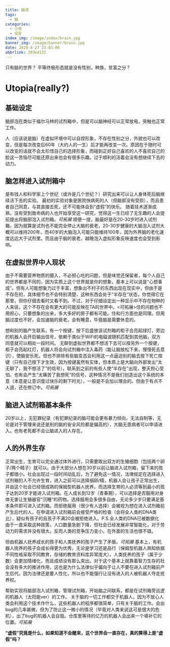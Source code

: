 ```yaml
---
title: 脑洞
tags: 
  - 脑
categories: 
  - 小说
  - 设定
index_img: /image/index/brain.jpg
banner_img: /image/banner/brain.jpg
date: 2020-4-27 23:03:00
abbrlink: 303ed132
---
```

只有脑的世界？
平等终极形态就是没有性别，种族，贫富之分？
<!-- more -->
# Utopia(really?)

## 基础设定
脑部泡在类似于福尔马林的试剂箱中，但是可以脑神经可以正常放电，突触也正常工作。

人（应该说是脑）在虚拟环境中可以自捏形象，不存在性别之分，外貌也可以改变，但是每次改变后60年（大约人的一生）后才能再改变一次。原因在于随时可以改变的话就不会太珍惜自己的选择形象，而碰到正好自己喜欢的人不喜欢自己的脸这一苦恼尽可能还原出来也会有很多乐趣。过于顺利的活着会没有想继续下去的动力。

## 脑怎样进入试剂箱中
是有钱人和科学家上个世纪（或许是几个世纪？）研究出来可以让人身体死后脑继续活下去的实验。
最初的实验对象是医院快病死的人（但脑部没有受损），而且患者自己同意，与其直接去死，还不可能体会到“虚假”的快乐。
随着技术逐渐成熟，没有受到致命病的人也开始享受这一研究，觉得这一生已经了无生趣的人会提前提出将脑部泡入试剂箱。*可拓展*
顺便一提，脑最好是在20-30岁时进入试剂箱，因为就算是试剂也不能完全停止大脑的衰老，20-30岁健康的大脑泡入试剂大概可以维持200年，而40岁的大脑泡入可能只能维持100年，因为外界脑的老化速度远远大于试剂里。而且由于脑的衰老，越晚泡入虚拟形象反映速度也会受到影响。

## 在虚拟世界中人现状
由于不需要营养物质的摄入，不必担心吃的问题，但是味觉还保留者，每个人自己的世界都是不同的，因为实质上这个世界就是你的想象，基本上可以说是“心想事成”。但有人可能想象力过于丰富，想象出不村子的东西出现在现实中，但由于是不存在的，具体细节也不会特别清楚，这种东西会处于“半存在”状态，你觉得它在那里，但你仔细去看时又看不到。不过，对于仔细设定出一种显示中不存在物种的人来说，这个不存在会有更大的可能反映在TA的世界中。<可拓展>住的问题也不用担心，只要想象的出来，多大多好的房子都有可能。住和行方面也是同理。但用脑过度也不好，会加速脑的衰老。会有睡意，毕竟脑是需要休息的。

想和别的脑产生联系，有一个按键，按下后盛放该试剂箱的柜子会亮起绿灯，旁边的机器人会开启输出信号，依赖于类似于WiFi的电磁波随机匹配到其他脑，双方同意就可以相处一段时间。
无聊到虚拟世界都不想活下去可以按另外一个按键，柜子会亮起红灯，机器人将会向试剂箱中注入毒药（能让脑放松下来，慢慢死去意识），使脑安乐死。但也不排除有些脑变态会利用这一点逼迫别的脑去按下死亡按键（只有自己按下才生效，因为按键虽然有实体，但本质上是大脑向外部发出“太无聊了，我不想活了”的信号）。联系到之前的有些人使“半存在”出现，整天担心受怕，也有会产生“太痛苦了我想死”的信号，这种情况不是我们创造出这个系统的本意（本意是让意识度过快乐的剩下时光），一般是不会加以理会的。但由于有点不人道，还在修订中。*可拓展*

## 脑进入试剂箱基本条件
20岁以上，无犯罪纪录（有犯罪纪录的脑可能会更有暴力倾向，无法自制等，无论是对于管理来说还是别的脑的安全风险都是偏高的），大脑无患病者可以申请进入。也有老死都不会让脑进入的人存在。

## 人的外界生存
正常出生，生育可以完全通过体外进行，只需要取出双方的生殖细胞（包括两个卵子/两个精子）就可以。由于大部分人想在30岁以前让脑进入试剂箱，留下来的孩子都很小。社会出现过一段时间动乱后，为了避免这一情况，法律规定在选择进入试剂箱的人不允许生育，进入之前可以选择捐卵/精，机器人会让孩子正常出生，并由这个社会已经很成熟的保姆型机器人抚养。而选择生育的人必须等到最小的孩子达到20岁才能进入试剂箱。在人成长到12岁（青春期），可以选择是否服用对身体无害让生殖器官“沉睡”的药物。选择服用会多很多自由，无论多少岁只要满足基本条件即可进入试剂箱。而拒绝服用（很少有人选择）会被视为想在进入试剂箱前产生后代的人，在申请进入试剂箱前会接受严格的检查（会将全人类的DNA类比），疑似有孩子的且孩子不满20会被拒绝进入。P.S.全人类的DNA已被数据化
由于一直采取这种政策，人口数量急剧下降，但社会已经发展非常智能化，对于劳动力的需求并没有很大。反而人类的竞争压力变小，在外面的生活也很不错。

但由机器人抚养成长的孩子和人类抚养的孩子产生了矛盾。*可拓展*
基本上，有机器人抚养的孩子会成长得更为优秀，无论是学习还是品行（保姆型机器人熟知依据不同性格采取不同教育，存储的教育资料库异常庞大）。人类抚养的孩子（属于少数）会更加情绪化，而且成绩没有那么突出。对于这个基本上就靠着智力生存的社会没有多大的推进作用，这也是为什么法律似乎偏向于让人不要在进入试剂箱前产生后代。因为法律还是要人性化，所以也不能强行让没有进入的人被机器人夺走抚养权。

帮助实现将脑部泡入试剂箱，管理试剂箱，开始脑之间联系，都是在试剂箱旁巡逻的机器人（太阳能ver）的工作。
关于脑的一切工作都交于机器人，因为不放心人类会利用这个技术作什么，这些机器人的程序都很简单，只有关于脑的工作。会出bug的几率甚微，但为了防止这一微小的情况（毕竟对人类来说这可是很大的危机），出了bug的机器人会自毁。仓库里等待的亿万的机器人会出来一个填补它的位置。*可拓展*

**“虚假”究竟是什么，如果知道不会醒来，这个世界会一直存在，真的算得上是“虚假”吗？**